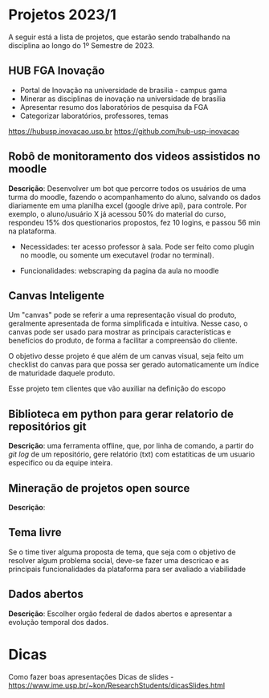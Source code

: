 # Projetos 2023/1

A seguir está a lista de projetos,  que estarão sendo trabalhando na disciplina ao longo do 1º Semestre de 2023.

## HUB FGA Inovação

- Portal de Inovação na universidade de brasilia - campus gama
- Minerar as disciplinas de inovação na universidade de brasilia
- Apresentar resumo dos laboratórios de pesquisa da FGA 
- Categorizar laboratórios, professores, temas

https://hubusp.inovacao.usp.br
https://github.com/hub-usp-inovacao


## Robô de monitoramento dos videos assistidos no moodle 

**Descrição**: Desenvolver um bot que percorre todos os usuários de uma turma do moodle, fazendo o acompanhamento do aluno, salvando os dados diariamente em uma planilha excel (google drive api), para controle. Por exemplo, o aluno/usuário X já acessou 50% do material do curso, respondeu 15% dos questionarios propostos, fez 10 logins, e passou 56 min na plataforma.

- Necessidades: ter acesso professor à sala. Pode ser feito como plugin no moodle, ou somente um executavel (rodar no terminal). 

- Funcionalidades: webscraping da pagina da aula no moodle 

## Canvas Inteligente

Um "canvas" pode se referir a uma representação visual do produto, geralmente apresentada de forma simplificada e intuitiva. Nesse caso, o canvas pode ser usado para mostrar as principais características e benefícios do produto, de forma a facilitar a compreensão do cliente.

O objetivo desse projeto é que além de um canvas visual, seja feito um checklist do canvas para que possa ser gerado automaticamente um índice de maturidade daquele produto.

Esse projeto tem clientes que vão auxiliar na definição do escopo


## Biblioteca em python para gerar relatorio de repositórios git

**Descrição**: uma ferramenta offline, que, por linha de comando,  a partir do *git log* de um repositório, gere relatório (txt) com estatiticas de um usuario especifico ou da equipe inteira. 

## Mineração de projetos open source

**Descrição**:



## Tema livre

Se o time tiver alguma proposta de tema, que seja com o objetivo de resolver algum problema social, deve-se fazer uma descricao e as principais funcionalidades da plataforma para ser avaliado a viabilidade

## Dados abertos 
 
 **Descrição**: Escolher orgão federal de dados abertos e apresentar a evolução temporal dos dados.


# Dicas

Como fazer boas apresentações
Dicas de slides -  https://www.ime.usp.br/~kon/ResearchStudents/dicasSlides.html
